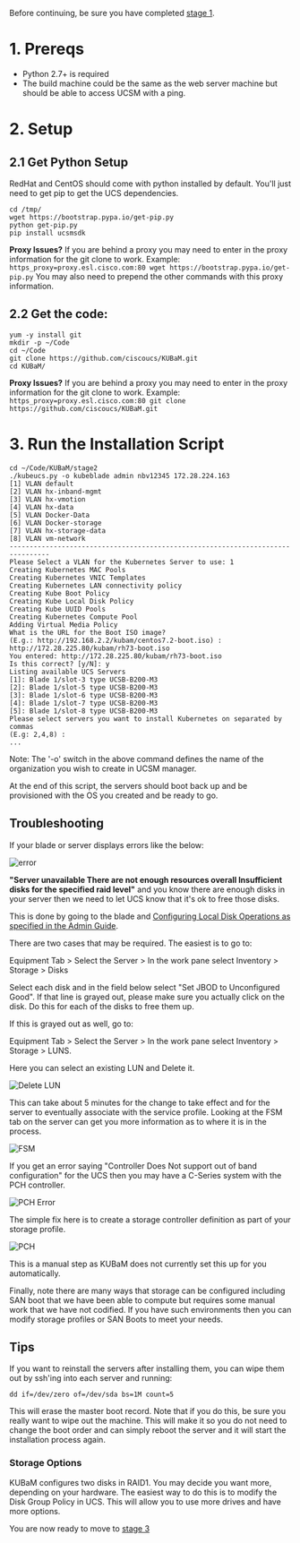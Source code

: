 Before continuing, be sure you have completed [stage 1](../).  

# 1. Prereqs

* Python 2.7+ is required
* The build machine could be the same as the web server machine but should be able to access UCSM with a ping.

# 2. Setup

## 2.1 Get Python Setup

RedHat and CentOS should come with python installed by default.  You'll just need to get pip to get the UCS dependencies. 

```
cd /tmp/
wget https://bootstrap.pypa.io/get-pip.py
python get-pip.py
pip install ucsmsdk
```

<div class="alert alert-info">
<b>Proxy Issues?</b> If you are behind a proxy you may need to enter in the proxy information for the git clone to work.  Example:   
<code>
https_proxy=proxy.esl.cisco.com:80 wget https://bootstrap.pypa.io/get-pip.py</code>
You may also need to prepend the other commands with this proxy information. 
</div>


## 2.2 Get the code:

```
yum -y install git
mkdir -p ~/Code
cd ~/Code
git clone https://github.com/ciscoucs/KUBaM.git
cd KUBaM/
```

<div class="alert alert-info">
<b>Proxy Issues?</b> If you are behind a proxy you may need to enter in the proxy information for the git clone to work.  Example:   
<code>
https_proxy=proxy.esl.cisco.com:80 git clone https://github.com/ciscoucs/KUBaM.git
</code>
</div>



# 3. Run the Installation Script

```
cd ~/Code/KUBaM/stage2
./kubeucs.py -o kubeblade admin nbv12345 172.28.224.163
[1] VLAN default
[2] VLAN hx-inband-mgmt
[3] VLAN hx-vmotion
[4] VLAN hx-data
[5] VLAN Docker-Data
[6] VLAN Docker-storage
[7] VLAN hx-storage-data
[8] VLAN vm-network
--------------------------------------------------------------------------------
Please Select a VLAN for the Kubernetes Server to use: 1
Creating Kubernetes MAC Pools
Creating Kubernetes VNIC Templates
Creating Kubernetes LAN connectivity policy
Creating Kube Boot Policy
Creating Kube Local Disk Policy
Creating Kube UUID Pools
Creating Kubernetes Compute Pool
Adding Virtual Media Policy
What is the URL for the Boot ISO image?
(E.g.: http://192.168.2.2/kubam/centos7.2-boot.iso) : http://172.28.225.80/kubam/rh73-boot.iso
You entered: http://172.28.225.80/kubam/rh73-boot.iso
Is this correct? [y/N]: y
Listing available UCS Servers
[1]: Blade 1/slot-3 type UCSB-B200-M3
[2]: Blade 1/slot-5 type UCSB-B200-M3
[3]: Blade 1/slot-6 type UCSB-B200-M3
[4]: Blade 1/slot-7 type UCSB-B200-M3
[5]: Blade 1/slot-8 type UCSB-B200-M3
Please select servers you want to install Kubernetes on separated by commas
(E.g: 2,4,8) :
...
```

Note: The '-o' switch in the above command defines the name of the organization you wish to create in UCSM manager.

At the end of this script, the servers should boot back up and be provisioned with the OS you created and be ready to go. 

## Troubleshooting
If your blade or server displays errors like the below:

![error](../img/err1.png)

<b>"Server unavailable There are not enough resources overall Insufficient disks for the specified raid level"</b> and you know there are enough disks in your server then we need to let UCS know that it's ok to free those disks.  

This is done by going to the blade and [Configuring Local Disk Operations as specified in the Admin Guide](http://www.cisco.com/c/en/us/td/docs/unified_computing/ucs/sw/gui/config/guide/2-2/b_UCSM_GUI_Configuration_Guide_2_2/configuring_storage_profiles.html#task_5325E81B0CD84790817EC6F6644ECD4A).

There are two cases that may be required.  The easiest is to go to:

Equipment Tab > Select the Server > In the work pane select Inventory > Storage > Disks

Select each disk and in the field below select "Set JBOD to Unconfigured Good".  If that line is grayed out, please make sure you actually click on the disk.  Do this for each of the disks to free them up. 

If this is grayed out as well, go to: 

Equipment Tab > Select the Server > In the work pane select Inventory > Storage > LUNS. 

Here you can select an existing LUN and Delete it. 

![Delete LUN](../img/err2.png)

This can take about 5 minutes for the change to take effect and for the server to eventually associate with the service profile. Looking at the FSM tab on the server can get you more information as to where it is in the process. 

![FSM](../img/err3.png)

If you get an error saying "Controller Does Not support out of band configuration" for the UCS then you may have a C-Series system with the PCH controller.  

![PCH Error](../img/err4.png)

The simple fix here is to create a storage controller definition as part of your storage profile.  

![PCH](../img/pch.png)

This is a manual step as KUBaM does not currently set this up for you automatically.  

Finally, note there are many ways that storage can be configured including SAN boot that we have been able to compute but requires some manual work that we have not codified.  If you have such environments then you can modify storage profiles or SAN Boots to meet your needs. 

## Tips

If you want to reinstall the servers after installing them, you can wipe them out by ssh'ing into each server and running: 

```
dd if=/dev/zero of=/dev/sda bs=1M count=5
```
This will erase the master boot record.  Note that if you do this, be sure you really want to wipe out the machine.  This will make it so you do not need to change the boot order and can simply reboot the server and it will start the installation process again. 

### Storage Options

KUBaM configures two disks in RAID1.  You may decide  you want more, depending on your hardware.  The easiest way to do this is to modify the Disk Group Policy in UCS.  This will allow you to use more drives and have more options.   

You are now ready to move to [stage 3](https://ciscoucs.github.io/kubam/)



